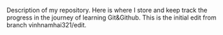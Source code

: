 Description of my repository.
Here is where I store and keep track the progress in the journey of learning Git&Github.
This is the initial edit from branch vinhnamhai321/edit.